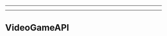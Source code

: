 ------------------------------------------
-------------------------------------------------------
# VideoGameAPI

